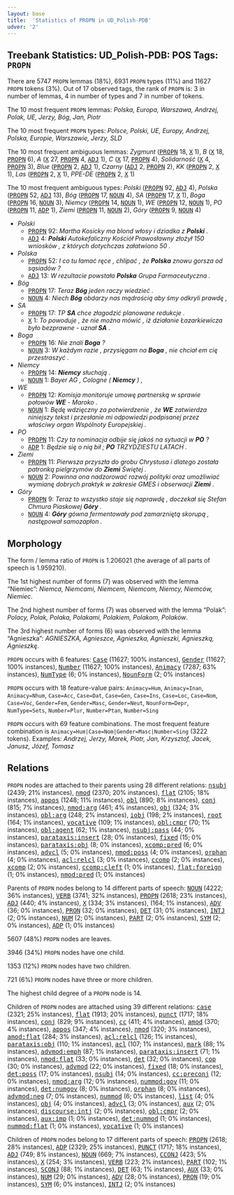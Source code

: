 ```yaml
---
layout: base
title:  'Statistics of PROPN in UD_Polish-PDB'
udver: '2'
---
```


## Treebank Statistics: UD_Polish-PDB: POS Tags: `PROPN`

There are 5747 `PROPN` lemmas (18%), 6931 `PROPN` types (11%) and 11627 `PROPN` tokens (3%).
Out of 17 observed tags, the rank of `PROPN` is: 3 in number of lemmas, 4 in number of types and 7 in number of tokens.

The 10 most frequent `PROPN` lemmas: <em>Polska, Europa, Warszawa, Andrzej, Polak, UE, Jerzy, Bóg, Jan, Piotr</em>

The 10 most frequent `PROPN` types:  <em>Polsce, Polski, UE, Europy, Andrzej, Polska, Europie, Warszawie, Jerzy, SLD</em>

The 10 most frequent ambiguous lemmas: <em>Zygmunt</em> (<tt><a href="pl_pdb-pos-PROPN.html">PROPN</a></tt> 18, <tt><a href="pl_pdb-pos-X.html">X</a></tt> 1), <em>B</em> (<tt><a href="pl_pdb-pos-X.html">X</a></tt> 18, <tt><a href="pl_pdb-pos-PROPN.html">PROPN</a></tt> 6), <em>A</em> (<tt><a href="pl_pdb-pos-X.html">X</a></tt> 27, <tt><a href="pl_pdb-pos-PROPN.html">PROPN</a></tt> 4, <tt><a href="pl_pdb-pos-ADJ.html">ADJ</a></tt> 1), <em>C</em> (<tt><a href="pl_pdb-pos-X.html">X</a></tt> 17, <tt><a href="pl_pdb-pos-PROPN.html">PROPN</a></tt> 4), <em>Solidarność</em> (<tt><a href="pl_pdb-pos-X.html">X</a></tt> 4, <tt><a href="pl_pdb-pos-PROPN.html">PROPN</a></tt> 3), <em>Blue</em> (<tt><a href="pl_pdb-pos-PROPN.html">PROPN</a></tt> 2, <tt><a href="pl_pdb-pos-ADJ.html">ADJ</a></tt> 1), <em>Czarny</em> (<tt><a href="pl_pdb-pos-ADJ.html">ADJ</a></tt> 2, <tt><a href="pl_pdb-pos-PROPN.html">PROPN</a></tt> 2), <em>KK</em> (<tt><a href="pl_pdb-pos-PROPN.html">PROPN</a></tt> 2, <tt><a href="pl_pdb-pos-X.html">X</a></tt> 1), <em>Las</em> (<tt><a href="pl_pdb-pos-PROPN.html">PROPN</a></tt> 2, <tt><a href="pl_pdb-pos-X.html">X</a></tt> 1), <em>PPE-DE</em> (<tt><a href="pl_pdb-pos-PROPN.html">PROPN</a></tt> 2, <tt><a href="pl_pdb-pos-X.html">X</a></tt> 1)

The 10 most frequent ambiguous types:  <em>Polski</em> (<tt><a href="pl_pdb-pos-PROPN.html">PROPN</a></tt> 92, <tt><a href="pl_pdb-pos-ADJ.html">ADJ</a></tt> 4), <em>Polska</em> (<tt><a href="pl_pdb-pos-PROPN.html">PROPN</a></tt> 52, <tt><a href="pl_pdb-pos-ADJ.html">ADJ</a></tt> 13), <em>Bóg</em> (<tt><a href="pl_pdb-pos-PROPN.html">PROPN</a></tt> 17, <tt><a href="pl_pdb-pos-NOUN.html">NOUN</a></tt> 4), <em>SA</em> (<tt><a href="pl_pdb-pos-PROPN.html">PROPN</a></tt> 17, <tt><a href="pl_pdb-pos-X.html">X</a></tt> 1), <em>Boga</em> (<tt><a href="pl_pdb-pos-PROPN.html">PROPN</a></tt> 16, <tt><a href="pl_pdb-pos-NOUN.html">NOUN</a></tt> 3), <em>Niemcy</em> (<tt><a href="pl_pdb-pos-PROPN.html">PROPN</a></tt> 14, <tt><a href="pl_pdb-pos-NOUN.html">NOUN</a></tt> 1), <em>WE</em> (<tt><a href="pl_pdb-pos-PROPN.html">PROPN</a></tt> 12, <tt><a href="pl_pdb-pos-NOUN.html">NOUN</a></tt> 1), <em>PO</em> (<tt><a href="pl_pdb-pos-PROPN.html">PROPN</a></tt> 11, <tt><a href="pl_pdb-pos-ADP.html">ADP</a></tt> 1), <em>Ziemi</em> (<tt><a href="pl_pdb-pos-PROPN.html">PROPN</a></tt> 11, <tt><a href="pl_pdb-pos-NOUN.html">NOUN</a></tt> 2), <em>Góry</em> (<tt><a href="pl_pdb-pos-PROPN.html">PROPN</a></tt> 9, <tt><a href="pl_pdb-pos-NOUN.html">NOUN</a></tt> 4)


* <em>Polski</em>
  * <tt><a href="pl_pdb-pos-PROPN.html">PROPN</a></tt> 92: <em>Martha Kosicky ma blond włosy i dziadka z <b>Polski</b> .</em>
  * <tt><a href="pl_pdb-pos-ADJ.html">ADJ</a></tt> 4: <em><b>Polski</b> Autokefaliczny Kościół Prawosławny złożył 150 wniosków , z których dotychczas załatwiono 50 .</em>
* <em>Polska</em>
  * <tt><a href="pl_pdb-pos-PROPN.html">PROPN</a></tt> 52: <em>I co tu łamać ręce , chlipać , że <b>Polska</b> znowu gorsza od sąsiadów ?</em>
  * <tt><a href="pl_pdb-pos-ADJ.html">ADJ</a></tt> 13: <em>W rezultacie powstała <b>Polska</b> Grupa Farmaceutyczna .</em>
* <em>Bóg</em>
  * <tt><a href="pl_pdb-pos-PROPN.html">PROPN</a></tt> 17: <em>Teraz <b>Bóg</b> jeden raczy wiedzieć .</em>
  * <tt><a href="pl_pdb-pos-NOUN.html">NOUN</a></tt> 4: <em>Niech <b>Bóg</b> obdarzy nas mądrością aby śmy odkryli prawdę ,</em>
* <em>SA</em>
  * <tt><a href="pl_pdb-pos-PROPN.html">PROPN</a></tt> 17: <em>TP <b>SA</b> chce złagodzić planowane redukcje .</em>
  * <tt><a href="pl_pdb-pos-X.html">X</a></tt> 1: <em>To powoduje , że nie można mówić , iż działanie Łazarkiewicza było bezprawne - uznał <b>SA</b> .</em>
* <em>Boga</em>
  * <tt><a href="pl_pdb-pos-PROPN.html">PROPN</a></tt> 16: <em>Nie znali <b>Boga</b> ?</em>
  * <tt><a href="pl_pdb-pos-NOUN.html">NOUN</a></tt> 3: <em>W każdym razie , przysięgam na <b>Boga</b> , nie chciał em cię przestraszyć .</em>
* <em>Niemcy</em>
  * <tt><a href="pl_pdb-pos-PROPN.html">PROPN</a></tt> 14: <em><b>Niemcy</b> słuchają .</em>
  * <tt><a href="pl_pdb-pos-NOUN.html">NOUN</a></tt> 1: <em>Bayer AG , Cologne ( <b>Niemcy</b> ) ,</em>
* <em>WE</em>
  * <tt><a href="pl_pdb-pos-PROPN.html">PROPN</a></tt> 12: <em>Komisja monitoruje umowę partnerską w sprawie połowów <b>WE</b> - Maroko .</em>
  * <tt><a href="pl_pdb-pos-NOUN.html">NOUN</a></tt> 1: <em>Będę wdzięczny za potwierdzenie , że <b>WE</b> zatwierdza niniejszy tekst i przesłanie mi odpowiedzi podpisanej przez właściwy organ Wspólnoty Europejskiej .</em>
* <em>PO</em>
  * <tt><a href="pl_pdb-pos-PROPN.html">PROPN</a></tt> 11: <em>Czy ta nominacja odbije się jakoś na sytuacji w <b>PO</b> ?</em>
  * <tt><a href="pl_pdb-pos-ADP.html">ADP</a></tt> 1: <em>Będzie się o nią bił ; <b>PO</b> TRZYDZIESTU LATACH .</em>
* <em>Ziemi</em>
  * <tt><a href="pl_pdb-pos-PROPN.html">PROPN</a></tt> 11: <em>Pierwsza przyszła do grobu Chrystusa i dlatego została patronką pielgrzymów do <b>Ziemi</b> Świętej .</em>
  * <tt><a href="pl_pdb-pos-NOUN.html">NOUN</a></tt> 2: <em>Powinna ona nadzorować rozwój polityki oraz umożliwiać wymianę dobrych praktyk w zakresie GMES i obserwacji <b>Ziemi</b> .</em>
* <em>Góry</em>
  * <tt><a href="pl_pdb-pos-PROPN.html">PROPN</a></tt> 9: <em>Teraz to wszystko staje się naprawdę , doczekał się Stefan Chmura Piaskowej <b>Góry</b> .</em>
  * <tt><a href="pl_pdb-pos-NOUN.html">NOUN</a></tt> 4: <em><b>Góry</b> gówna fermentowały pod zamarzniętą skorupą , następował samozapłon .</em>

## Morphology

The form / lemma ratio of `PROPN` is 1.206021 (the average of all parts of speech is 1.959210).

The 1st highest number of forms (7) was observed with the lemma “Niemiec”: <em>Niemca, Niemcami, Niemcem, Niemcom, Niemcy, Niemców, Niemiec</em>.

The 2nd highest number of forms (7) was observed with the lemma “Polak”: <em>Polacy, Polak, Polaka, Polakami, Polakiem, Polakom, Polaków</em>.

The 3rd highest number of forms (6) was observed with the lemma “Agnieszka”: <em>AGNIESZKA, Agnieszce, Agnieszka, Agnieszki, Agnieszką, Agnieszkę</em>.

`PROPN` occurs with 6 features: <tt><a href="pl_pdb-feat-Case.html">Case</a></tt> (11627; 100% instances), <tt><a href="pl_pdb-feat-Gender.html">Gender</a></tt> (11627; 100% instances), <tt><a href="pl_pdb-feat-Number.html">Number</a></tt> (11627; 100% instances), <tt><a href="pl_pdb-feat-Animacy.html">Animacy</a></tt> (7287; 63% instances), <tt><a href="pl_pdb-feat-NumType.html">NumType</a></tt> (6; 0% instances), <tt><a href="pl_pdb-feat-NounForm.html">NounForm</a></tt> (2; 0% instances)

`PROPN` occurs with 18 feature-value pairs: `Animacy=Hum`, `Animacy=Inan`, `Animacy=Nhum`, `Case=Acc`, `Case=Dat`, `Case=Gen`, `Case=Ins`, `Case=Loc`, `Case=Nom`, `Case=Voc`, `Gender=Fem`, `Gender=Masc`, `Gender=Neut`, `NounForm=Depr`, `NumType=Sets`, `Number=Plur`, `Number=Ptan`, `Number=Sing`

`PROPN` occurs with 69 feature combinations.
The most frequent feature combination is `Animacy=Hum|Case=Nom|Gender=Masc|Number=Sing` (3222 tokens).
Examples: <em>Andrzej, Jerzy, Marek, Piotr, Jan, Krzysztof, Jacek, Janusz, Józef, Tomasz</em>


## Relations

`PROPN` nodes are attached to their parents using 28 different relations: <tt><a href="pl_pdb-dep-nsubj.html">nsubj</a></tt> (2439; 21% instances), <tt><a href="pl_pdb-dep-nmod.html">nmod</a></tt> (2370; 20% instances), <tt><a href="pl_pdb-dep-flat.html">flat</a></tt> (2105; 18% instances), <tt><a href="pl_pdb-dep-appos.html">appos</a></tt> (1248; 11% instances), <tt><a href="pl_pdb-dep-obl.html">obl</a></tt> (890; 8% instances), <tt><a href="pl_pdb-dep-conj.html">conj</a></tt> (815; 7% instances), <tt><a href="pl_pdb-dep-nmod-arg.html">nmod:arg</a></tt> (461; 4% instances), <tt><a href="pl_pdb-dep-obj.html">obj</a></tt> (324; 3% instances), <tt><a href="pl_pdb-dep-obl-arg.html">obl:arg</a></tt> (248; 2% instances), <tt><a href="pl_pdb-dep-iobj.html">iobj</a></tt> (198; 2% instances), <tt><a href="pl_pdb-dep-root.html">root</a></tt> (164; 1% instances), <tt><a href="pl_pdb-dep-vocative.html">vocative</a></tt> (109; 1% instances), <tt><a href="pl_pdb-dep-obl-cmpr.html">obl:cmpr</a></tt> (70; 1% instances), <tt><a href="pl_pdb-dep-obl-agent.html">obl:agent</a></tt> (62; 1% instances), <tt><a href="pl_pdb-dep-nsubj-pass.html">nsubj:pass</a></tt> (44; 0% instances), <tt><a href="pl_pdb-dep-parataxis-insert.html">parataxis:insert</a></tt> (28; 0% instances), <tt><a href="pl_pdb-dep-fixed.html">fixed</a></tt> (15; 0% instances), <tt><a href="pl_pdb-dep-parataxis-obj.html">parataxis:obj</a></tt> (8; 0% instances), <tt><a href="pl_pdb-dep-xcomp-pred.html">xcomp:pred</a></tt> (6; 0% instances), <tt><a href="pl_pdb-dep-advcl.html">advcl</a></tt> (5; 0% instances), <tt><a href="pl_pdb-dep-nmod-poss.html">nmod:poss</a></tt> (4; 0% instances), <tt><a href="pl_pdb-dep-orphan.html">orphan</a></tt> (4; 0% instances), <tt><a href="pl_pdb-dep-acl-relcl.html">acl:relcl</a></tt> (3; 0% instances), <tt><a href="pl_pdb-dep-ccomp.html">ccomp</a></tt> (2; 0% instances), <tt><a href="pl_pdb-dep-xcomp.html">xcomp</a></tt> (2; 0% instances), <tt><a href="pl_pdb-dep-ccomp-cleft.html">ccomp:cleft</a></tt> (1; 0% instances), <tt><a href="pl_pdb-dep-flat-foreign.html">flat:foreign</a></tt> (1; 0% instances), <tt><a href="pl_pdb-dep-nmod-pred.html">nmod:pred</a></tt> (1; 0% instances)

Parents of `PROPN` nodes belong to 14 different parts of speech: <tt><a href="pl_pdb-pos-NOUN.html">NOUN</a></tt> (4222; 36% instances), <tt><a href="pl_pdb-pos-VERB.html">VERB</a></tt> (3741; 32% instances), <tt><a href="pl_pdb-pos-PROPN.html">PROPN</a></tt> (2618; 23% instances), <tt><a href="pl_pdb-pos-ADJ.html">ADJ</a></tt> (440; 4% instances), <tt><a href="pl_pdb-pos-X.html">X</a></tt> (334; 3% instances),  (164; 1% instances), <tt><a href="pl_pdb-pos-ADV.html">ADV</a></tt> (36; 0% instances), <tt><a href="pl_pdb-pos-PRON.html">PRON</a></tt> (32; 0% instances), <tt><a href="pl_pdb-pos-DET.html">DET</a></tt> (31; 0% instances), <tt><a href="pl_pdb-pos-INTJ.html">INTJ</a></tt> (2; 0% instances), <tt><a href="pl_pdb-pos-NUM.html">NUM</a></tt> (2; 0% instances), <tt><a href="pl_pdb-pos-PART.html">PART</a></tt> (2; 0% instances), <tt><a href="pl_pdb-pos-SYM.html">SYM</a></tt> (2; 0% instances), <tt><a href="pl_pdb-pos-ADP.html">ADP</a></tt> (1; 0% instances)

5607 (48%) `PROPN` nodes are leaves.

3946 (34%) `PROPN` nodes have one child.

1353 (12%) `PROPN` nodes have two children.

721 (6%) `PROPN` nodes have three or more children.

The highest child degree of a `PROPN` node is 14.

Children of `PROPN` nodes are attached using 39 different relations: <tt><a href="pl_pdb-dep-case.html">case</a></tt> (2321; 25% instances), <tt><a href="pl_pdb-dep-flat.html">flat</a></tt> (1913; 20% instances), <tt><a href="pl_pdb-dep-punct.html">punct</a></tt> (1717; 18% instances), <tt><a href="pl_pdb-dep-conj.html">conj</a></tt> (829; 9% instances), <tt><a href="pl_pdb-dep-cc.html">cc</a></tt> (411; 4% instances), <tt><a href="pl_pdb-dep-amod.html">amod</a></tt> (370; 4% instances), <tt><a href="pl_pdb-dep-appos.html">appos</a></tt> (347; 4% instances), <tt><a href="pl_pdb-dep-nmod.html">nmod</a></tt> (320; 3% instances), <tt><a href="pl_pdb-dep-amod-flat.html">amod:flat</a></tt> (284; 3% instances), <tt><a href="pl_pdb-dep-acl-relcl.html">acl:relcl</a></tt> (126; 1% instances), <tt><a href="pl_pdb-dep-parataxis-obj.html">parataxis:obj</a></tt> (110; 1% instances), <tt><a href="pl_pdb-dep-acl.html">acl</a></tt> (107; 1% instances), <tt><a href="pl_pdb-dep-mark.html">mark</a></tt> (88; 1% instances), <tt><a href="pl_pdb-dep-advmod-emph.html">advmod:emph</a></tt> (87; 1% instances), <tt><a href="pl_pdb-dep-parataxis-insert.html">parataxis:insert</a></tt> (71; 1% instances), <tt><a href="pl_pdb-dep-nmod-flat.html">nmod:flat</a></tt> (33; 0% instances), <tt><a href="pl_pdb-dep-det.html">det</a></tt> (32; 0% instances), <tt><a href="pl_pdb-dep-cop.html">cop</a></tt> (30; 0% instances), <tt><a href="pl_pdb-dep-advmod.html">advmod</a></tt> (22; 0% instances), <tt><a href="pl_pdb-dep-fixed.html">fixed</a></tt> (18; 0% instances), <tt><a href="pl_pdb-dep-det-poss.html">det:poss</a></tt> (17; 0% instances), <tt><a href="pl_pdb-dep-nsubj.html">nsubj</a></tt> (14; 0% instances), <tt><a href="pl_pdb-dep-cc-preconj.html">cc:preconj</a></tt> (12; 0% instances), <tt><a href="pl_pdb-dep-nmod-arg.html">nmod:arg</a></tt> (12; 0% instances), <tt><a href="pl_pdb-dep-nummod-gov.html">nummod:gov</a></tt> (11; 0% instances), <tt><a href="pl_pdb-dep-det-numgov.html">det:numgov</a></tt> (8; 0% instances), <tt><a href="pl_pdb-dep-orphan.html">orphan</a></tt> (8; 0% instances), <tt><a href="pl_pdb-dep-advmod-neg.html">advmod:neg</a></tt> (7; 0% instances), <tt><a href="pl_pdb-dep-nummod.html">nummod</a></tt> (6; 0% instances), <tt><a href="pl_pdb-dep-list.html">list</a></tt> (4; 0% instances), <tt><a href="pl_pdb-dep-obj.html">obj</a></tt> (4; 0% instances), <tt><a href="pl_pdb-dep-advcl.html">advcl</a></tt> (3; 0% instances), <tt><a href="pl_pdb-dep-aux.html">aux</a></tt> (2; 0% instances), <tt><a href="pl_pdb-dep-discourse-intj.html">discourse:intj</a></tt> (2; 0% instances), <tt><a href="pl_pdb-dep-obl-cmpr.html">obl:cmpr</a></tt> (2; 0% instances), <tt><a href="pl_pdb-dep-aux-imp.html">aux:imp</a></tt> (1; 0% instances), <tt><a href="pl_pdb-dep-det-nummod.html">det:nummod</a></tt> (1; 0% instances), <tt><a href="pl_pdb-dep-nummod-flat.html">nummod:flat</a></tt> (1; 0% instances), <tt><a href="pl_pdb-dep-vocative.html">vocative</a></tt> (1; 0% instances)

Children of `PROPN` nodes belong to 17 different parts of speech: <tt><a href="pl_pdb-pos-PROPN.html">PROPN</a></tt> (2618; 28% instances), <tt><a href="pl_pdb-pos-ADP.html">ADP</a></tt> (2329; 25% instances), <tt><a href="pl_pdb-pos-PUNCT.html">PUNCT</a></tt> (1717; 18% instances), <tt><a href="pl_pdb-pos-ADJ.html">ADJ</a></tt> (749; 8% instances), <tt><a href="pl_pdb-pos-NOUN.html">NOUN</a></tt> (669; 7% instances), <tt><a href="pl_pdb-pos-CCONJ.html">CCONJ</a></tt> (423; 5% instances), <tt><a href="pl_pdb-pos-X.html">X</a></tt> (254; 3% instances), <tt><a href="pl_pdb-pos-VERB.html">VERB</a></tt> (223; 2% instances), <tt><a href="pl_pdb-pos-PART.html">PART</a></tt> (102; 1% instances), <tt><a href="pl_pdb-pos-SCONJ.html">SCONJ</a></tt> (88; 1% instances), <tt><a href="pl_pdb-pos-DET.html">DET</a></tt> (63; 1% instances), <tt><a href="pl_pdb-pos-AUX.html">AUX</a></tt> (33; 0% instances), <tt><a href="pl_pdb-pos-NUM.html">NUM</a></tt> (29; 0% instances), <tt><a href="pl_pdb-pos-ADV.html">ADV</a></tt> (28; 0% instances), <tt><a href="pl_pdb-pos-PRON.html">PRON</a></tt> (19; 0% instances), <tt><a href="pl_pdb-pos-SYM.html">SYM</a></tt> (6; 0% instances), <tt><a href="pl_pdb-pos-INTJ.html">INTJ</a></tt> (2; 0% instances)

